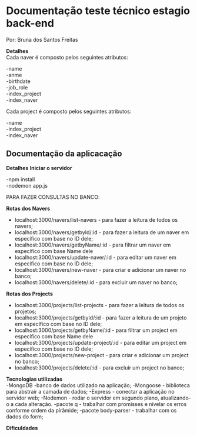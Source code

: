 
<h1>Documentação teste técnico estagio back-end </h1>

Por: Bruna dos Santos Freitas

<strong>Detalhes</strong><br>
Cada naver é composto pelos seguintes atributos:

-name <br>
-anme<br>
-birthdate<br>
-job_role<br>
-index_project<br>
-index_naver<br>

Cada project é composto pelos seguintes atributos:

-name <br>
-index_project<br>
-index_naver<br>
<h2>Documentação da aplicacação</h2>
<strong>Detalhes</strong>
<strong> Iniciar o servidor </strong>

-npm install <br>
-nodemon app.js

 PARA FAZER CONSULTAS NO BANCO:

<strong> Rotas dos Navers </strong>

- localhost:3000/navers/list-navers - para fazer a leitura de todos os navers;
- localhost:3000/navers/getbyId/:id - para fazer a leitura de um naver em específico com base no ID dele;
- localhost:3000/navers/getbyName/:id - para filtrar um naver em específico com base Name dele
- localhost:3000/navers/update-naver/:id - para editar um naver em específico com base no ID dele;
- localhost:3000/navers/new-naver - para criar e adicionar um naver no banco;
- localhost:3000/navers/delete/:id - para excluir um naver no banco;

<strong> Rotas dos Projects </strong>

- localhost:3000/projects/list-projects - para fazer a leitura de todos os projetos;
- localhost:3000/projects/getbyId/:id - para fazer a leitura de um projeto em específico com base no ID dele;
- localhost:3000/projects/getbyName/:id - para filtrar um project em específico com base Name dele
- localhost:3000/projects/update-project/:id - para editar um project em específico com base no ID dele;
- localhost:3000/projects/new-project - para criar e adicionar um project no banco;
- localhost:3000/projects/delete/:id - para excluir um project no banco;

<strong>Tecnologias utilizadas</strong><br>
-MongoDB -banco de dados utilizado na aplicação;
-Mongoose -  biblioteca para abstrair a camada de dados;
-Express - conectar a aplicação no servidor web;
-Nodemon - rodar o servidor em segundo plano, atualizando-o a cada alteração.
-pacote q - trabalhar com promisses e nivelar os erros conforme ordem da pírâmide;
-pacote body-parser - trabalhar com os dados do form;



<strong>Dificuldades</strong><br>
